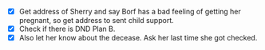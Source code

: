 - [x] Get address of Sherry and say Borf has a bad feeling of getting her pregnant, so get address to sent child support.
- [x] Check if there is DND Plan B.
- [x] Also let her know about the decease. Ask her last time she got checked.